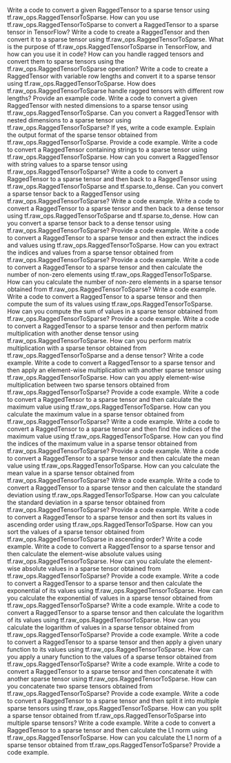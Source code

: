 Write a code to convert a given RaggedTensor to a sparse tensor using tf.raw_ops.RaggedTensorToSparse.
How can you use tf.raw_ops.RaggedTensorToSparse to convert a RaggedTensor to a sparse tensor in TensorFlow?
Write a code to create a RaggedTensor and then convert it to a sparse tensor using tf.raw_ops.RaggedTensorToSparse.
What is the purpose of tf.raw_ops.RaggedTensorToSparse in TensorFlow, and how can you use it in code?
How can you handle ragged tensors and convert them to sparse tensors using the tf.raw_ops.RaggedTensorToSparse operation?
Write a code to create a RaggedTensor with variable row lengths and convert it to a sparse tensor using tf.raw_ops.RaggedTensorToSparse.
How does tf.raw_ops.RaggedTensorToSparse handle ragged tensors with different row lengths? Provide an example code.
Write a code to convert a given RaggedTensor with nested dimensions to a sparse tensor using tf.raw_ops.RaggedTensorToSparse.
Can you convert a RaggedTensor with nested dimensions to a sparse tensor using tf.raw_ops.RaggedTensorToSparse? If yes, write a code example.
Explain the output format of the sparse tensor obtained from tf.raw_ops.RaggedTensorToSparse. Provide a code example.
Write a code to convert a RaggedTensor containing strings to a sparse tensor using tf.raw_ops.RaggedTensorToSparse.
How can you convert a RaggedTensor with string values to a sparse tensor using tf.raw_ops.RaggedTensorToSparse?
Write a code to convert a RaggedTensor to a sparse tensor and then back to a RaggedTensor using tf.raw_ops.RaggedTensorToSparse and tf.sparse.to_dense.
Can you convert a sparse tensor back to a RaggedTensor using tf.raw_ops.RaggedTensorToSparse? Write a code example.
Write a code to convert a RaggedTensor to a sparse tensor and then back to a dense tensor using tf.raw_ops.RaggedTensorToSparse and tf.sparse.to_dense.
How can you convert a sparse tensor back to a dense tensor using tf.raw_ops.RaggedTensorToSparse? Provide a code example.
Write a code to convert a RaggedTensor to a sparse tensor and then extract the indices and values using tf.raw_ops.RaggedTensorToSparse.
How can you extract the indices and values from a sparse tensor obtained from tf.raw_ops.RaggedTensorToSparse? Provide a code example.
Write a code to convert a RaggedTensor to a sparse tensor and then calculate the number of non-zero elements using tf.raw_ops.RaggedTensorToSparse.
How can you calculate the number of non-zero elements in a sparse tensor obtained from tf.raw_ops.RaggedTensorToSparse? Write a code example.
Write a code to convert a RaggedTensor to a sparse tensor and then compute the sum of its values using tf.raw_ops.RaggedTensorToSparse.
How can you compute the sum of values in a sparse tensor obtained from tf.raw_ops.RaggedTensorToSparse? Provide a code example.
Write a code to convert a RaggedTensor to a sparse tensor and then perform matrix multiplication with another dense tensor using tf.raw_ops.RaggedTensorToSparse.
How can you perform matrix multiplication with a sparse tensor obtained from tf.raw_ops.RaggedTensorToSparse and a dense tensor? Write a code example.
Write a code to convert a RaggedTensor to a sparse tensor and then apply an element-wise multiplication with another sparse tensor using tf.raw_ops.RaggedTensorToSparse.
How can you apply element-wise multiplication between two sparse tensors obtained from tf.raw_ops.RaggedTensorToSparse? Provide a code example.
Write a code to convert a RaggedTensor to a sparse tensor and then calculate the maximum value using tf.raw_ops.RaggedTensorToSparse.
How can you calculate the maximum value in a sparse tensor obtained from tf.raw_ops.RaggedTensorToSparse? Write a code example.
Write a code to convert a RaggedTensor to a sparse tensor and then find the indices of the maximum value using tf.raw_ops.RaggedTensorToSparse.
How can you find the indices of the maximum value in a sparse tensor obtained from tf.raw_ops.RaggedTensorToSparse? Provide a code example.
Write a code to convert a RaggedTensor to a sparse tensor and then calculate the mean value using tf.raw_ops.RaggedTensorToSparse.
How can you calculate the mean value in a sparse tensor obtained from tf.raw_ops.RaggedTensorToSparse? Write a code example.
Write a code to convert a RaggedTensor to a sparse tensor and then calculate the standard deviation using tf.raw_ops.RaggedTensorToSparse.
How can you calculate the standard deviation in a sparse tensor obtained from tf.raw_ops.RaggedTensorToSparse? Provide a code example.
Write a code to convert a RaggedTensor to a sparse tensor and then sort its values in ascending order using tf.raw_ops.RaggedTensorToSparse.
How can you sort the values of a sparse tensor obtained from tf.raw_ops.RaggedTensorToSparse in ascending order? Write a code example.
Write a code to convert a RaggedTensor to a sparse tensor and then calculate the element-wise absolute values using tf.raw_ops.RaggedTensorToSparse.
How can you calculate the element-wise absolute values in a sparse tensor obtained from tf.raw_ops.RaggedTensorToSparse? Provide a code example.
Write a code to convert a RaggedTensor to a sparse tensor and then calculate the exponential of its values using tf.raw_ops.RaggedTensorToSparse.
How can you calculate the exponential of values in a sparse tensor obtained from tf.raw_ops.RaggedTensorToSparse? Write a code example.
Write a code to convert a RaggedTensor to a sparse tensor and then calculate the logarithm of its values using tf.raw_ops.RaggedTensorToSparse.
How can you calculate the logarithm of values in a sparse tensor obtained from tf.raw_ops.RaggedTensorToSparse? Provide a code example.
Write a code to convert a RaggedTensor to a sparse tensor and then apply a given unary function to its values using tf.raw_ops.RaggedTensorToSparse.
How can you apply a unary function to the values of a sparse tensor obtained from tf.raw_ops.RaggedTensorToSparse? Write a code example.
Write a code to convert a RaggedTensor to a sparse tensor and then concatenate it with another sparse tensor using tf.raw_ops.RaggedTensorToSparse.
How can you concatenate two sparse tensors obtained from tf.raw_ops.RaggedTensorToSparse? Provide a code example.
Write a code to convert a RaggedTensor to a sparse tensor and then split it into multiple sparse tensors using tf.raw_ops.RaggedTensorToSparse.
How can you split a sparse tensor obtained from tf.raw_ops.RaggedTensorToSparse into multiple sparse tensors? Write a code example.
Write a code to convert a RaggedTensor to a sparse tensor and then calculate the L1 norm using tf.raw_ops.RaggedTensorToSparse.
How can you calculate the L1 norm of a sparse tensor obtained from tf.raw_ops.RaggedTensorToSparse? Provide a code example.